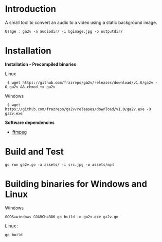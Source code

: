# Introduction 

A small tool to convert an audio to a video using a static background image.

`
Usage : ga2v -a audiodir/ -i bgimage.jpg -o outputdir/
`

# Installation

**Installation - Precompiled binaries**

Linux

` $ wget https://github.com/frazrepo/ga2v/releases/download/v1.0/ga2v -O ga2v && chmod +x ga2v`


Windows

` $ wget https://github.com/frazrepo/ga2v/releases/download/v1.0/ga2v.exe -O ga2v.exe`

**Software dependencies**

* [ffmpeg](https://www.ffmpeg.org/)


# Build and Test

`go run ga2v.go -a assets/ -i src.jpg -o assets/mp4
`
# Building binaries for Windows and Linux

Windows 

`
GOOS=windows GOARCH=386 go build -o ga2v.exe ga2v.go
`

Linux : 

`
go build
`